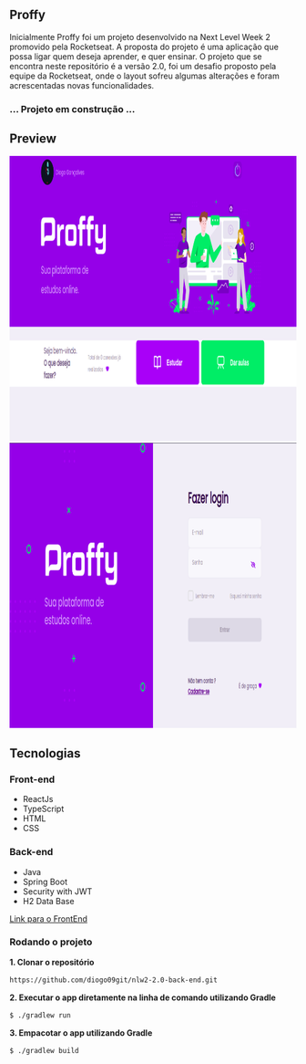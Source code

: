 ## Proffy
Inicialmente Proffy foi um projeto desenvolvido na Next Level Week 2 promovido pela Rocketseat. A proposta do projeto é uma aplicação que possa ligar quem deseja aprender, e quer ensinar.
O projeto que se encontra neste repositório é a versão 2.0, foi um desafio proposto pela equipe da Rocketseat, onde o layout sofreu algumas alterações e foram acrescentadas novas funcionalidades.

### ... Projeto em construção ...

## Preview

<img src="/src/main/resources/static/github/home.png" width="900" height="500"/>
<img src="/src/main/resources/static/github/login.png" width="900" height="500"/>

## Tecnologias

### Front-end
- ReactJs
- TypeScript
- HTML
- CSS

### Back-end
- Java
- Spring Boot
- Security with JWT
- H2 Data Base

[Link para o FrontEnd](https://github.com/diogo09git/nlw2-2.0-front-end)

### Rodando o projeto

**1. Clonar o repositório**
```bash
https://github.com/diogo09git/nlw2-2.0-back-end.git
```
**2. Executar o app diretamente na linha de comando utilizando Gradle**
```bash
$ ./gradlew run
```

**3. Empacotar o app utilizando Gradle**
```bash
$ ./gradlew build
```

